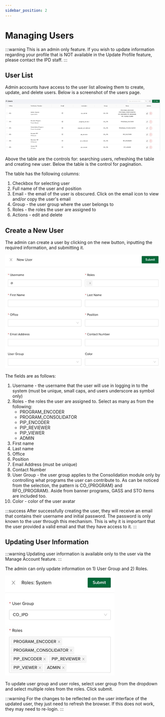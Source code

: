 ```yaml
---
sidebar_position: 2
---
```


# Managing Users

:::warning
This is an admin only feature. If you wish to update information regarding your profile that is NOT available
in the Update Profile feature, please contact the IPD staff.
:::

## User List

Admin accounts have access to the user list allowing them to create, update, and delete users. Below is a screenshot of the users page.

![Users list](users.jpeg)

Above the table are the controls for: searching users, refreshing the table and creating new user. Below the table is the control for pagination.

The table has the following columns:

1. Checkbox for selecting user
2. Full name of the user and position
3. Email - the email of the user is obscured. Click on the email icon to view and/or copy the user's email
4. Group - the user group where the user belongs to
5. Roles - the roles the user are assigned to
6. Actions - edit and delete

## Create a New User

The admin can create a user by clicking on the new button, inputting the required information, and submitting it.

![New user](new-user.jpeg)

The fields are as follows:

1. Username - the username that the user will use in logging in to the system (must be unique, small caps, and users underscore as symbol only)
2. Roles - the roles the user are assigned to. Select as many as from the following:
    - PROGRAM_ENCODER
    - PROGRAM_CONSOLIDATOR
    - PIP_ENCODER
    - PIP_REVIEWER
    - PIP_VIEWER
    - ADMIN
3. First name
4. Last name
5. Office
6. Position
7. Email Address (must be unique)
8. Contact Number
9. User Group - the user group applies to the Consolidation module only by controlling what programs the user can contribute to.
As can be noticed from the selection, the pattern is CO\_{PROGRAM} and RFO\_{PROGRAM}. Aside from banner programs, GASS and STO
items are included too.
10. Color - color of the user avatar

:::success
After successfully creating the user, they will receive an email that contains their username and initial password. The password
is only known to the user through this mechanism. This is why it is important that the user provided a valid email and that they
have access to it.
:::

## Updating User Information

:::warning
Updating user information is available only to the user via the Manage Account feature.
:::

The admin can only update information on 1) User Group and 2) Roles.

![Updating Roles](updating-roles.jpeg)

To update user group and user roles, select user group from the dropdown and select multiple roles from the roles. Click submit.

:::warning
For the changes to be reflected on the user interface of the updated user, they just need to refresh the browser. If this does not work,
they may need to re-login.
:::